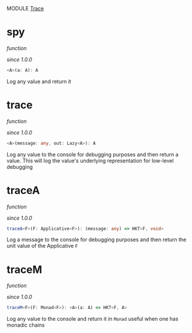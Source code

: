 MODULE [Trace](https://github.com/gcanti/fp-ts/blob/master/src/Trace.ts)

# spy

_function_

_since 1.0.0_

```ts
<A>(a: A): A
```

Log any value and return it

# trace

_function_

_since 1.0.0_

```ts
<A>(message: any, out: Lazy<A>): A
```

Log any value to the console for debugging purposes and then return a value. This will log the value's underlying
representation for low-level debugging

# traceA

_function_

_since 1.0.0_

```ts
traceA<F>(F: Applicative<F>): (message: any) => HKT<F, void>
```

Log a message to the console for debugging purposes and then return the unit value of the Applicative `F`

# traceM

_function_

_since 1.0.0_

```ts
traceM<F>(F: Monad<F>): <A>(a: A) => HKT<F, A>
```

Log any value to the console and return it in `Monad` useful when one has monadic chains
